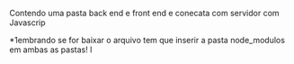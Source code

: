 
Contendo uma pasta back end e front end e conecata com servidor com Javascrip

*1embrando se for baixar o arquivo tem que inserir a pasta node_modulos em ambas as pastas!
l
